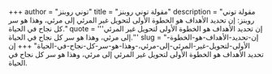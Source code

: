 +++
author = "توني روبنز"
title = "مقولة توني روبنز"
description = "مقولة توني روبنز: إن تحديد الأهداف هو الخطوة الأولى لتحويل غير المرئي إلى مرئي، وهذا هو سر كل نجاح في الحياة."
quote = '''إن تحديد الأهداف هو الخطوة الأولى لتحويل غير المرئي إلى مرئي، وهذا هو سر كل نجاح في الحياة.'''
slug = "إن-تحديد-الأهداف-هو-الخطوة-الأولى-لتحويل-غير-المرئي-إلى-مرئي،-وهذا-هو-سر-كل-نجاح-في-الحياة"
+++
إن تحديد الأهداف هو الخطوة الأولى لتحويل غير المرئي إلى مرئي، وهذا هو سر كل نجاح في الحياة.
